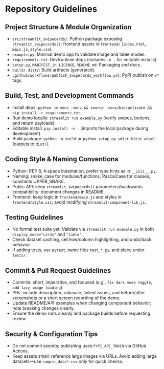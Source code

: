 # Repository Guidelines

## Project Structure & Module Organization
- `src/streamlit_swipecards/`: Python package exposing `streamlit_swipecards()`; frontend assets in `frontend/` (`index.html`, `main.js`, `style.css`).
- `example.py`: Minimal demo app to validate image and table modes.
- `requirements.txt`: Dev/runtime deps (includes `-e .` for editable installs).
- `setup.py`, `MANIFEST.in`, `LICENSE`, `README.md`: Packaging and docs.
- `build/`, `dist/`: Build artifacts (generated).
- `.github/workflows/publish_swipecards_workflow.yml`: PyPI publish on `v*` tags.

## Build, Test, and Development Commands
- Install deps: `python -m venv .venv && source .venv/bin/activate && pip install -r requirements.txt`.
- Run demo locally: `streamlit run example.py` (verify swipes, buttons, and return payloads).
- Editable install: `pip install -e .` (imports the local package during development).
- Build package: `python -m build` or `python setup.py sdist bdist_wheel` (outputs to `dist/`).

## Coding Style & Naming Conventions
- Python: PEP 8, 4‑space indentation, prefer type hints as in `__init__.py`.
- Naming: snake_case for modules/functions, PascalCase for classes, constants UPPER_SNAKE.
- Public API: keep `streamlit_swipecards()` parameters/backwards compatibility; document changes in README.
- Frontend: keep logic in `frontend/main.js` and styles in `frontend/style.css`; avoid modifying `streamlit-component-lib.js`.

## Testing Guidelines
- No formal test suite yet. Validate via `streamlit run example.py` in both `display_mode="cards"` and `"table"`.
- Check dataset caching, cell/row/column highlighting, and undo/back behavior.
- If adding tests, use `pytest`, name files `test_*.py`, and place under `tests/`.

## Commit & Pull Request Guidelines
- Commits: short, imperative, and focused (e.g., `fix dark mode toggle`, `add lazy image loading`).
- PRs: include description, rationale, linked issues, and before/after screenshots or a short screen recording of the demo.
- Update README/API examples when changing component behavior; note breaking changes clearly.
- Ensure the demo runs cleanly and package builds before requesting review.

## Security & Configuration Tips
- Do not commit secrets; publishing uses `PYPI_API_TOKEN` via GitHub Actions.
- Keep assets small; reference large images via URLs. Avoid adding large datasets—use `sample_data*.csv` only for quick checks.
